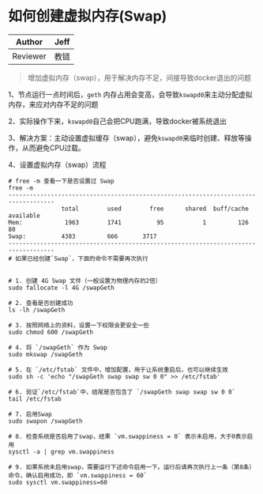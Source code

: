 # 如何创建虚拟内存(Swap)  

Author | Jeff
-|-
Reviewer | 教链

> 增加虚拟内存（swap），用于解决内存不足，间接导致docker退出的问题

1、节点运行一点时间后，`geth` 内存占用会变高，会导致`kswapd0`来主动分配虚拟内存，来应对内存不足的问题

2、实际操作下来，`kswapd0`自己会把CPU跑满，导致docker被系统退出

3、解决方案：主动设置虚拟缓存（swap），避免`kswapd0`来临时创建、释放等操作，从而避免CPU过载。

4、设置虚拟内存（swap）流程

```
# free -m 查看一下是否设置过 Swap
free -m
-----------------------------------------------------------------------------------
               total        used        free      shared  buff/cache   available
Mem:            1963        1741          95           1         126          80
Swap:          4383         666       3717
-----------------------------------------------------------------------------------
# 如果已经创建`Swap`，下面的命令不需要再次执行


# 1. 创建 4G Swap 文件（一般设置为物理内存的2倍）
sudo fallocate -l 4G /swapGeth

# 2. 查看是否创建成功
ls -lh /swapGeth

# 3. 按照网络上的资料，设置一下权限会更安全一些
sudo chmod 600 /swapGeth

# 4. 将 `/swapGeth` 作为 Swap
sudo mkswap /swapGeth

# 5. 在 `/etc/fstab` 文件中，增加配置，用于让系统重启后，也可以继续生效
sudo sh -c 'echo "/swapGeth swap swap sw 0 0" >> /etc/fstab'

# 6. 验证`/etc/fstab`中，结尾是否包含了 `/swapGeth swap swap sw 0 0`
tail /etc/fstab

# 7. 启用Swap
sudo swapon /swapGeth

# 8. 检查系统是否启用了swap，结果 `vm.swappiness = 0` 表示未启用，大于0表示启用
sysctl -a | grep vm.swappiness

# 9. 如果系统未启用swap，需要运行下述命令启用一下。运行后请再次执行上一条（第8条）命令，确认启用成功，即 `vm.swappiness = 60`
sudo sysctl vm.swappiness=60

```
